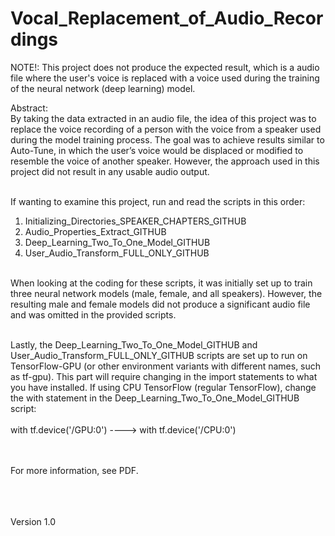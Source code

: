 # Vocal_Replacement_of_Audio_Recordings

NOTE!: This project does not produce the expected result, which is a audio file where the user's voice is replaced with a voice used during the training of the neural network (deep learning) model.

Abstract: <br>
By taking the data extracted in an audio file, the idea of this project was to replace the voice recording of a person with the voice from a speaker used during the model training process. The goal was to achieve results similar to Auto-Tune, in which the user’s voice would be displaced or modified to resemble the voice of another speaker. However, the approach used in this project did not result in any usable audio output.<br><br>
    
If wanting to examine this project, run and read the scripts in this order:<br>
1) Initializing_Directories_SPEAKER_CHAPTERS_GITHUB<br>
2) Audio_Properties_Extract_GITHUB<br>
3) Deep_Learning_Two_To_One_Model_GITHUB<br>
4) User_Audio_Transform_FULL_ONLY_GITHUB<br><br>

When looking at the coding for these scripts, it was initially set up to train three neural network models (male, female, and all speakers). However, the resulting male and female models did not produce a significant audio file and was omitted in the provided scripts. <br><br>

Lastly, the Deep_Learning_Two_To_One_Model_GITHUB and User_Audio_Transform_FULL_ONLY_GITHUB scripts are set up to run on TensorFlow-GPU (or other environment variants with different names, such as tf-gpu). This part will require changing in the import statements to what you have installed. If using CPU TensorFlow (regular TensorFlow), change the with statement in the Deep_Learning_Two_To_One_Model_GITHUB script: <br><br>
    with tf.device('/GPU:0') ----> with tf.device('/CPU:0')<br><br><br>
    
For more information, see PDF.


<br><br><br> Version 1.0

